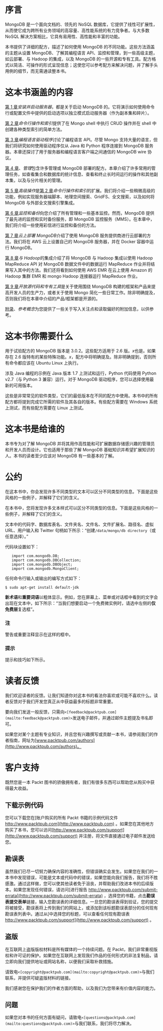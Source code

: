 # 序言

MongoDB 是一个面向文档的、领先的 NoSQL 数据库，它提供了线性可扩展性，从而使它成为跨所有业务领域的高容量、高性能系统的有力竞争者。与大多数 NoSQL 解决方案相比，它具有易用性、高性能和丰富的功能。

本书提供了详细的配方，描述了如何使用 MongoDB 的不同功能。这些方法涵盖的主题从设置 MongoDB、了解其编程语言 API、监控和管理，到一些高级主题，如云部署、与 Hadoop 的集成，以及 MongoDB 的一些开源和专有工具。配方格式以简洁、可操作的形式呈现信息；这使您可以参考配方来解决问题，并了解手头用例的细节，而无需通读整本书。

# 这本书涵盖的内容

[第 1 章](01.html "Chapter 1. Installing and Starting the Server")*安装并启动服务器*，都是关于启动 MongoDB 的。它将演示如何使用命令行或配置文件中提供的启动选项以独立模式启动服务器（作为副本集和碎片）。

[第 2 章](02.html "Chapter 2. Command-line Operations and Indexes")*命令行操作和索引*提供了在 Mongo shell 中执行 CRUD 操作并在 shell 中创建各种类型索引的简单方法。

[第 3 章](03.html "Chapter 3. Programming Language Drivers")*编程语言驱动程序*讨论了编程语言 API。尽管 Mongo 支持大量的语言，但我们将研究如何使用驱动程序仅从 Java 和 Python 程序连接到 MongoDB 服务器。本章还探讨了用于服务器和编程语言客户端之间通信的 MongoDB wire 协议。

[第 4 章](04.html "Chapter 4. Administration")、*管理*包含许多管理或 MongoDB 部署的配方。本章介绍了许多常用的管理任务，如查看集合和数据库的统计信息、查看和终止长时间运行的操作和其他副本集，以及与分片相关的管理。

[第 5 章](05.html "Chapter 5. Advanced Operations")*高级操作*是[第 2 章](02.html "Chapter 2. Command-line Operations and Indexes")*命令行操作和索引*的扩展。我们将介绍一些稍微高级的功能，例如实现服务器端脚本、地理空间搜索、GridFS、全文搜索，以及如何将 MongoDB 与外部全文搜索引擎集成。

[第 6 章](06.html "Chapter 6. Monitoring and Backups")*监控和备份*向您介绍了所有管理和一些基本监控。然而，MongoDB 提供了最先进的监控和实时备份服务，即 MongoDB 监控服务（MMS）。在本章中，我们将介绍一些使用彩信进行监控和备份的方法。

[第 7 章](07.html "Chapter 7. Deploying MongoDB on the Cloud")*云上部署 MongoDB*介绍了使用 MongoDB 服务提供商进行云部署的方法。我们将在 AWS 云上设置自己的 MongoDB 服务器，并在 Docker 容器中运行 MongoDB。

[第 8 章](08.html "Chapter 8. Integration with Hadoop")*与 Hadoop*的集成介绍了将 MongoDB 与 Hadoop 集成以使用 Hadoop MapReduce API 对 MongoDB 数据文件中的数据运行 MapReduce 作业并将结果写入其中的方法。我们还将看到如何使用 AWS EMR 在云上使用 Amazon 的 Hadoop 集群 EMR 和 mongo Hadoop 连接器运行 MapReduce 作业。

[第 9 章](09.html "Chapter 9. Open Source and Proprietary Tools")*开放源代码和专有工具*是关于使用围绕 MongoDB 构建的框架和产品来提高开发人员的生产力，或者关于使用 Mongo 简化一些日常工作。除非明确提及，否则我们将在本章中介绍的产品/框架都是开源的。

[附录](10.html "Appendix A. Concepts for Reference")、*参考概念*为您提供了一些关于写入关注点和读取偏好的附加信息，以供参考。

# 这本书你需要什么

用于试验配方的 MongoDB 版本是 3.0.2。这些配方适用于 2.6 版。*x*也是。如果存在 2.6 版特有的某些特殊功能。*x*，配方中将明确提及。除非明确提到，否则所有命令都应该在 Ubuntu Linux 上执行。

涉及 Java 编程的示例在 Java 版本 1.7 上测试和运行，Python 代码使用 Python v2.7（与 Python 3 兼容）运行。对于 MongoDB 驱动程序，您可以选择使用最新的可用版本。

这些是非常常见的软件类型，它们的最低版本在不同的配方中使用。本书中的所有配方都将提到完成它所需的软件及其各自的版本。有些配方需要在 Windows 系统上测试，而有些配方需要在 Linux 上测试。

# 这本书是给谁的

本书专为对了解 MongoDB 并将其用作高性能和可扩展数据存储感兴趣的管理员和开发人员而设计。它也适用于那些了解 MongoDB 基础知识并希望扩展知识的人。本书的读者至少应该对 MongoDB 有一些基本的了解。

# 公约

在这本书中，你会发现许多不同类型的文本可以区分不同类型的信息。下面是这些风格的一些例子，并解释了它们的含义。

在本书中，您将发现许多文本样式可以区分不同类型的信息。下面是这些风格的一些例子，并解释了它们的含义。

文本中的代码字、数据库表名、文件夹名、文件名、文件扩展名、路径名、虚拟 URL、用户输入和 Twitter 句柄如下所示：“创建`/data/mongo/db directory`（或任意选择）。”

代码块设置如下：

```
   import com.mongodb.DB;
   import com.mongodb.DBCollection;
   import com.mongodb.DBObject;
   import com.mongodb.MongoClient;
```

任何命令行输入或输出的编写方式如下：

```
$ sudo apt-get install default-jdk

```

**新术语**和**重要词语**以粗体显示。例如，您在屏幕上、菜单或对话框中看到的文字会出现在文本中，如下所示：“当我们想要启动一个免费微实例时，请选中左侧的**仅免费层**复选框”。

### 注

警告或重要注释显示在这样的框中。

### 提示

提示和技巧如下所示。

# 读者反馈

我们欢迎读者的反馈。让我们知道你对这本书的看法你喜欢或可能不喜欢什么。读者反馈对于我们开发您真正从中获益最多的标题非常重要。

要向我们发送一般反馈，只需向`<[feedback@packtpub.com](mailto:feedback@packtpub.com)>`发送电子邮件，并通过邮件主题提及书名即可。

如果您对某个主题有专业知识，并且您有兴趣撰写或贡献一本书，请参阅我们的作者指南，网址为[www.packtpub.com/authors](http://www.packtpub.com/authors)。

# 客户支持

既然您是一本 Packt 图书的骄傲拥有者，我们有很多东西可以帮助您从购买中获得最大收益。

## 下载示例代码

您可以下载您在[账户购买的所有 Packt 书籍的示例代码文件 http://www.packtpub.com](http://www.packtpub.com) 。如果您在其他地方购买了本书，您可以访问[http://www.packtpub.com/support](http://www.packtpub.com/support) 并注册，将文件直接通过电子邮件发送给您。

## 勘误表

虽然我们已尽一切努力确保内容的准确性，但错误确实会发生。如果您在我们的一本书中发现错误，可能是文本或代码中的错误，如果您能向我们报告，我们将不胜感激。通过这样做，您可以使其他读者免于沮丧，并帮助我们改进本书的后续版本。如果您发现任何错误，请访问[进行报告 http://www.packtpub.com/submit-errata](http://www.packtpub.com/submit-errata) ，选择您的书籍，点击**勘误表****提交****表单**链接，输入您勘误表的详细信息。一旦您的勘误表得到验证，您的提交将被接受，勘误表将上传到我们的网站上，或添加到该标题勘误表部分的任何现有勘误表列表中。通过从[中选择您的标题，可以查看任何现有勘误表 http://www.packtpub.com/support](http://www.packtpub.com/support) 。

## 盗版

在互联网上盗版版权材料是所有媒体的一个持续问题。在 Packt，我们非常重视版权和许可证的保护。如果您在互联网上发现我们作品的任何形式的非法复制品，请立即向我们提供地址或网站名称，以便我们采取补救措施。

请致电`<[copyright@packtpub.com](mailto:copyright@packtpub.com)>`与我们联系，并提供可疑盗版材料的链接。

我们感谢您在保护我们的作者方面的帮助，以及我们为您带来有价值内容的能力。

## 问题

如果您对本书的任何方面有疑问，请致电`<[questions@packtpub.com](mailto:questions@packtpub.com)>`与我们联系，我们将尽力解决。